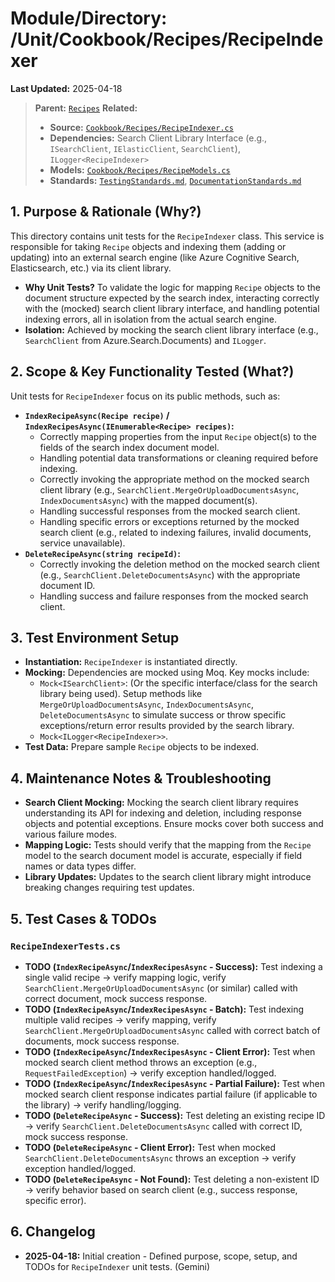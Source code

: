 # Module/Directory: /Unit/Cookbook/Recipes/RecipeIndexer

**Last Updated:** 2025-04-18

> **Parent:** [`Recipes`](../README.md)
> **Related:**
> * **Source:** [`Cookbook/Recipes/RecipeIndexer.cs`](../../../../../api-server/Cookbook/Recipes/RecipeIndexer.cs)
> * **Dependencies:** Search Client Library Interface (e.g., `ISearchClient`, `IElasticClient`, `SearchClient`), `ILogger<RecipeIndexer>`
> * **Models:** [`Cookbook/Recipes/RecipeModels.cs`](../../../../../api-server/Cookbook/Recipes/RecipeModels.cs)
> * **Standards:** [`TestingStandards.md`](../../../../../Zarichney.Standards/Standards/TestingStandards.md), [`DocumentationStandards.md`](../../../../../Zarichney.Standards/Development/DocumentationStandards.md)

## 1. Purpose & Rationale (Why?)

This directory contains unit tests for the `RecipeIndexer` class. This service is responsible for taking `Recipe` objects and indexing them (adding or updating) into an external search engine (like Azure Cognitive Search, Elasticsearch, etc.) via its client library.

* **Why Unit Tests?** To validate the logic for mapping `Recipe` objects to the document structure expected by the search index, interacting correctly with the (mocked) search client library interface, and handling potential indexing errors, all in isolation from the actual search engine.
* **Isolation:** Achieved by mocking the search client library interface (e.g., `SearchClient` from Azure.Search.Documents) and `ILogger`.

## 2. Scope & Key Functionality Tested (What?)

Unit tests for `RecipeIndexer` focus on its public methods, such as:

* **`IndexRecipeAsync(Recipe recipe)` / `IndexRecipesAsync(IEnumerable<Recipe> recipes)`:**
    * Correctly mapping properties from the input `Recipe` object(s) to the fields of the search index document model.
    * Handling potential data transformations or cleaning required before indexing.
    * Correctly invoking the appropriate method on the mocked search client library (e.g., `SearchClient.MergeOrUploadDocumentsAsync`, `IndexDocumentsAsync`) with the mapped document(s).
    * Handling successful responses from the mocked search client.
    * Handling specific errors or exceptions returned by the mocked search client (e.g., related to indexing failures, invalid documents, service unavailable).
* **`DeleteRecipeAsync(string recipeId)`:**
    * Correctly invoking the deletion method on the mocked search client (e.g., `SearchClient.DeleteDocumentsAsync`) with the appropriate document ID.
    * Handling success and failure responses from the mocked search client.

## 3. Test Environment Setup

* **Instantiation:** `RecipeIndexer` is instantiated directly.
* **Mocking:** Dependencies are mocked using Moq. Key mocks include:
    * `Mock<ISearchClient>`: (Or the specific interface/class for the search library being used). Setup methods like `MergeOrUploadDocumentsAsync`, `IndexDocumentsAsync`, `DeleteDocumentsAsync` to simulate success or throw specific exceptions/return error results provided by the search library.
    * `Mock<ILogger<RecipeIndexer>>`.
* **Test Data:** Prepare sample `Recipe` objects to be indexed.

## 4. Maintenance Notes & Troubleshooting

* **Search Client Mocking:** Mocking the search client library requires understanding its API for indexing and deletion, including response objects and potential exceptions. Ensure mocks cover both success and various failure modes.
* **Mapping Logic:** Tests should verify that the mapping from the `Recipe` model to the search document model is accurate, especially if field names or data types differ.
* **Library Updates:** Updates to the search client library might introduce breaking changes requiring test updates.

## 5. Test Cases & TODOs

### `RecipeIndexerTests.cs`
* **TODO (`IndexRecipeAsync`/`IndexRecipesAsync` - Success):** Test indexing a single valid recipe -> verify mapping logic, verify `SearchClient.MergeOrUploadDocumentsAsync` (or similar) called with correct document, mock success response.
* **TODO (`IndexRecipeAsync`/`IndexRecipesAsync` - Batch):** Test indexing multiple valid recipes -> verify mapping, verify `SearchClient.MergeOrUploadDocumentsAsync` called with correct batch of documents, mock success response.
* **TODO (`IndexRecipeAsync`/`IndexRecipesAsync` - Client Error):** Test when mocked search client method throws an exception (e.g., `RequestFailedException`) -> verify exception handled/logged.
* **TODO (`IndexRecipeAsync`/`IndexRecipesAsync` - Partial Failure):** Test when mocked search client response indicates partial failure (if applicable to the library) -> verify handling/logging.
* **TODO (`DeleteRecipeAsync` - Success):** Test deleting an existing recipe ID -> verify `SearchClient.DeleteDocumentsAsync` called with correct ID, mock success response.
* **TODO (`DeleteRecipeAsync` - Client Error):** Test when mocked `SearchClient.DeleteDocumentsAsync` throws an exception -> verify exception handled/logged.
* **TODO (`DeleteRecipeAsync` - Not Found):** Test deleting a non-existent ID -> verify behavior based on search client (e.g., success response, specific error).

## 6. Changelog

* **2025-04-18:** Initial creation - Defined purpose, scope, setup, and TODOs for `RecipeIndexer` unit tests. (Gemini)

